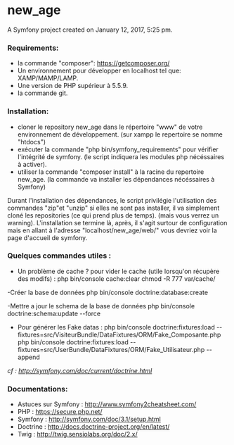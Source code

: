 new_age
=======

A Symfony project created on January 12, 2017, 5:25 pm.

### Requirements:

- la commande "composer": https://getcomposer.org/
- Un environnement pour développer en localhost tel que: XAMP/MAMP/LAMP.
- Une version de PHP supérieur à 5.5.9.
- la commande git.

### Installation:

- cloner le repository new_age dans le répertoire "www" de votre environnement de développement. (sur xampp le repertoire se nomme "htdocs")
- exécuter la commande "php bin/symfony_requirements" pour vérifier l'intégrité de symfony. (le script indiquera les modules php nécéssaires à activer).
- utiliser la commande "composer install" à la racine du repertoire new_age. (la commande va installer les dépendances nécéssaires à Symfony)

Durant l'installation des dépendances, le script privilégie l'utilisation des commandes "zip"et "unzip" si elles ne sont pas installer, il va simplement cloné les repositories (ce qui prend plus de temps). (mais vous verrez un warning).
L'installation se termine là, après, il s'agit surtour de configuration mais en allant à l'adresse "localhost/new_age/web/" vous devriez voir la page d'accueil de symfony.


### Quelques commandes utiles :
- Un problème de cache ? pour vider le cache (utile lorsqu'on récupère des modifs) : 
php bin/console cache:clear
chmod -R 777 var/cache/

-Créer la base de données 
php bin/console doctrine:database:create

-Mettre a jour le schema de la base de données
php bin/console doctrine:schema:update --force

- Pour générer les Fake datas : 
php bin/console doctrine:fixtures:load --fixtures=src/VisiteurBundle/DataFixtures/ORM/Fake_Composante.php
php bin/console doctrine:fixtures:load --fixtures=src/UserBundle/DataFixtures/ORM/Fake_Utilisateur.php --append

*cf :  http://symfony.com/doc/current/doctrine.html*


### Documentations:

- Astuces sur Symfony : http://www.symfony2cheatsheet.com/
- PHP : https://secure.php.net/
- Symfony : http://symfony.com/doc/3.1/setup.html
- Doctrine : http://docs.doctrine-project.org/en/latest/
- Twig : http://twig.sensiolabs.org/doc/2.x/


